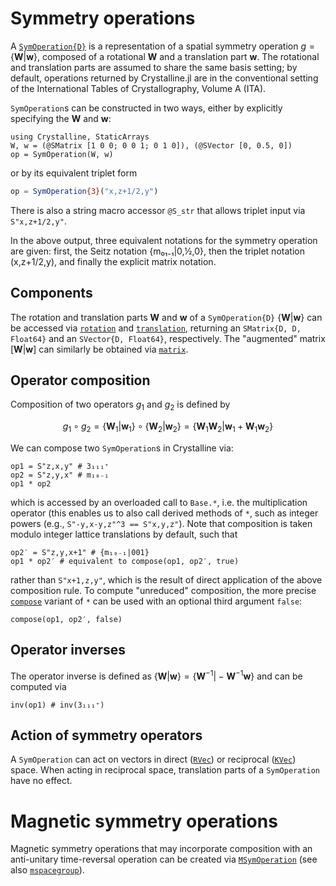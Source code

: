 # Symmetry operations

A [`SymOperation{D}`](@ref) is a representation of a spatial symmetry operation $g=\{\mathbf{W}|\mathbf{w}\}$, composed of a rotational $\mathbf{W}$ and a translation part $\mathbf{w}$.
The rotational and translation parts are assumed to share the same basis setting; by default, operations returned by Crystalline.jl are in the conventional setting of the International Tables of Crystallography, Volume A (ITA).

`SymOperation`s can be constructed in two ways, either by explicitly specifying the $\mathbf{W}$ and $\mathbf{w}$:

```@example operations
using Crystalline, StaticArrays
W, w = (@SMatrix [1 0 0; 0 0 1; 0 1 0]), (@SVector [0, 0.5, 0])
op = SymOperation(W, w)
```
or by its equivalent triplet form
```julia
op = SymOperation{3}("x,z+1/2,y")
```
There is also a string macro accessor `@S_str` that allows triplet input via `S"x,z+1/2,y"`.

In the above output, three equivalent notations for the symmetry operation are given: first, the Seitz notation {m₀₁₋₁|0,½,0}, then the triplet notation (x,z+1/2,y), and finally the explicit matrix notation.

## Components
The rotation and translation parts $\mathbf{W}$ and $\mathbf{w}$ of a `SymOperation{D}` $\{\mathbf{W}|\mathbf{w}\}$ can be accessed via [`rotation`](@ref) and [`translation`](@ref),  returning an `SMatrix{D, D, Float64}` and an `SVector{D, Float64}`, respectively.
The "augmented" matrix $[\mathbf{W}|\mathbf{w}]$ can similarly be obtained via [`matrix`](@ref).

## Operator composition
Composition of two operators $g_1$ and $g_2$ is defined by 
```math
g_1 \circ g_2 = \{\mathbf{W}_1|\mathbf{w}_1\} \circ \{\mathbf{W}_2|\mathbf{w}_2\} = \{\mathbf{W}_1\mathbf{W}_2|\mathbf{w}_1 + \mathbf{W}_1\mathbf{w}_2\}
```
We can compose two `SymOperation`s in Crystalline via:
```@example operations
op1 = S"z,x,y" # 3₁₁₁⁺
op2 = S"z,y,x" # m₁₀₋₁
op1 * op2
```
which is accessed by an overloaded call to `Base.*`, i.e. the multiplication operator (this enables us to also call derived methods of `*`, such as integer powers (e.g., `S"-y,x-y,z"^3 == S"x,y,z"`).
Note that composition is taken modulo integer lattice translations by default, such that
```@example operations
op2′ = S"z,y,x+1" # {m₁₀₋₁|001}
op1 * op2′ # equivalent to compose(op1, op2′, true)
```
rather than `S"x+1,z,y"`, which is the result of direct application of the above composition rule.
To compute "unreduced" composition, the more precise [`compose`](@ref) variant of `*` can be used with an optional third argument `false`:
```@example operations
compose(op1, op2′, false)
```

## Operator inverses
The operator inverse is defined as $\{\mathbf{W}|\mathbf{w}\} = \{\mathbf{W}^{-1}|-\mathbf{W}^{-1}\mathbf{w}\}$ and can be computed via
```@example operations
inv(op1) # inv(3₁₁₁⁺)
```

## Action of symmetry operators
A `SymOperation` can act on vectors in direct ([`RVec`](@ref)) or reciprocal ([`KVec`](@ref)) space.
When acting in reciprocal space, translation parts of a `SymOperation` have no effect.

# Magnetic symmetry operations
Magnetic symmetry operations that may incorporate composition with an anti-unitary time-reversal operation can be created via [`MSymOperation`](@ref) (see also [`mspacegroup`](@ref)).